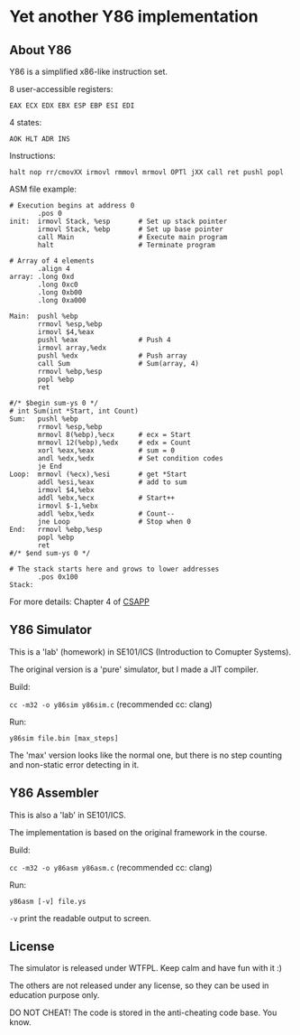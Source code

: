 Yet another Y86 implementation
===

About Y86
---

Y86 is a simplified x86-like instruction set.

8 user-accessible registers:

`EAX ECX EDX EBX ESP EBP ESI EDI`

4 states:

`AOK HLT ADR INS`

Instructions:

`halt nop rr/cmovXX irmovl rmmovl mrmovl OPTl jXX call ret pushl popl`

ASM file example:

    # Execution begins at address 0
           .pos 0
    init:  irmovl Stack, %esp       # Set up stack pointer
           irmovl Stack, %ebp       # Set up base pointer
           call Main                # Execute main program
           halt                     # Terminate program

    # Array of 4 elements
           .align 4
    array: .long 0xd
           .long 0xc0
           .long 0xb00
           .long 0xa000

    Main:  pushl %ebp
           rrmovl %esp,%ebp
           irmovl $4,%eax
           pushl %eax               # Push 4
           irmovl array,%edx
           pushl %edx               # Push array
           call Sum                 # Sum(array, 4)
           rrmovl %ebp,%esp
           popl %ebp
           ret

    #/* $begin sum-ys 0 */
    # int Sum(int *Start, int Count)
    Sum:   pushl %ebp
           rrmovl %esp,%ebp
           mrmovl 8(%ebp),%ecx      # ecx = Start
           mrmovl 12(%ebp),%edx     # edx = Count
           xorl %eax,%eax           # sum = 0
           andl %edx,%edx           # Set condition codes
           je End
    Loop:  mrmovl (%ecx),%esi       # get *Start
           addl %esi,%eax           # add to sum
           irmovl $4,%ebx
           addl %ebx,%ecx           # Start++
           irmovl $-1,%ebx
           addl %ebx,%edx           # Count--
           jne Loop                 # Stop when 0
    End:   rrmovl %ebp,%esp
           popl %ebp
           ret
    #/* $end sum-ys 0 */

    # The stack starts here and grows to lower addresses
           .pos 0x100
    Stack:

For more details: Chapter 4 of [CSAPP](http://csapp.cs.cmu.edu/)

Y86 Simulator
---

This is a 'lab' (homework) in SE101/ICS (Introduction to Comupter Systems).

The original version is a 'pure' simulator, but I made a JIT compiler.

Build:

`cc -m32 -o y86sim y86sim.c` (recommended cc: clang)

Run:

`y86sim file.bin [max_steps]`

The 'max' version looks like the normal one, but there is no step counting and non-static error detecting in it.

Y86 Assembler
---

This is also a 'lab' in SE101/ICS.

The implementation is based on the original framework in the course.

Build:

`cc -m32 -o y86asm y86asm.c` (recommended cc: clang)

Run:

`y86asm [-v] file.ys`

`-v` print the readable output to screen.

License
---

The simulator is released under WTFPL. Keep calm and have fun with it :)

The others are not released under any license, so they can be used in education purpose only.

DO NOT CHEAT! The code is stored in the anti-cheating code base. You know.
